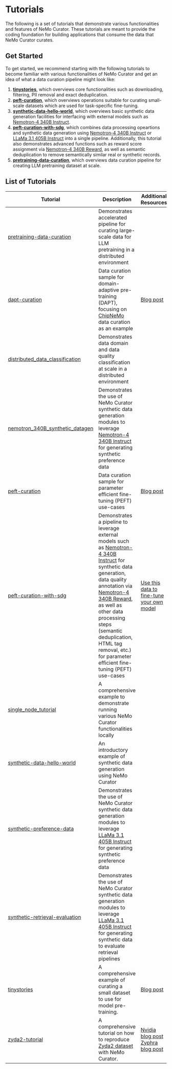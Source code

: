 # Tutorials
The following is a set of tutorials that demonstrate various functionalities and features of NeMo Curator. These tutorials are meant to provide the coding foundation for building applications that consume the data that NeMo Curator curates.

## Get Started
To get started, we recommend starting with the following tutorials to become familiar with various functionalities of NeMo Curator and get an idea of what a data curation pipeline might look like:
1. **[tinystories](./tinystories)**, which overviews core functionalities such as downloading, filtering, PII removal and exact deduplication.
2. **[peft-curation](./peft-curation)**, which overviews operations suitable for curating small-scale datasets which are used for task-specific fine-tuning.
3. **[synthetic-data-hello-world](./synthetic-data-hello-world)**, which overviews basic synthetic data generation facilities for interfacing with external models such as [Nemotron-4 340B Instruct](https://build.nvidia.com/nvidia/nemotron-4-340b-instruct).
4. **[peft-curation-with-sdg](./peft-curation-with-sdg)**, which combines data processing opeartions and synthetic data generation using [Nemotron-4 340B Instruct](https://build.nvidia.com/nvidia/nemotron-4-340b-instruct) or [LLaMa 3.1 405B Instruct](https://build.nvidia.com/meta/llama-3_1-405b-instruct) into a single pipeline. Additionally, this tutorial also demonstrates advanced functions such as reward score assignment via [Nemotron-4 340B Reward](https://build.nvidia.com/nvidia/nemotron-4-340b-reward), as well as semantic deduplication to remove semantically similar real or synthetic records.
5. **[pretraining-data-curation](./pretraining-data-curation/)**, which overviews data curation pipeline for creating LLM pretraining dataset at scale.


## List of Tutorials

<div align="center">

| Tutorial | Description | Additional Resources |
| --- | --- | --- |
| [pretraining-data-curation](./pretraining-data-curation/) | Demonstrates accelerated pipeline for curating large-scale data for LLM pretraining in a distributed environment | |
| [dapt-curation](./dapt-curation) | Data curation sample for domain-adaptive pre-training (DAPT), focusing on [ChipNeMo](https://blogs.nvidia.com/blog/llm-semiconductors-chip-nemo/) data curation as an example | [Blog post](https://developer.nvidia.com/blog/streamlining-data-processing-for-domain-adaptive-pretraining-with-nvidia-nemo-curator/) |
| [distributed_data_classification](./distributed_data_classification) | Demonstrates data domain and data quality classification at scale in a distributed environment | |
| [nemotron_340B_synthetic_datagen](./nemotron_340B_synthetic_datagen) | Demonstrates the use of NeMo Curator synthetic data generation modules to leverage [Nemotron-4 340B Instruct](https://build.nvidia.com/nvidia/nemotron-4-340b-instruct) for generating synthetic preference data | |
| [peft-curation](./peft-curation/) | Data curation sample for parameter efficient fine-tuning (PEFT) use-cases | [Blog post](https://developer.nvidia.com/blog/curating-custom-datasets-for-llm-parameter-efficient-fine-tuning-with-nvidia-nemo-curator/) |
| [peft-curation-with-sdg](./peft-curation/) | Demonstrates a pipeline to leverage external models such as [Nemotron-4 340B Instruct](https://build.nvidia.com/nvidia/nemotron-4-340b-instruct) for synthetic data generation, data quality annotation via [Nemotron-4 340B Reward](https://build.nvidia.com/nvidia/nemotron-4-340b-reward), as well as other data processing steps (semantic deduplication, HTML tag removal, etc.) for parameter efficient fine-tuning (PEFT) use-cases  | [Use this data to fine-tune your own model](https://github.com/NVIDIA/NeMo/blob/main/tutorials/llm/llama-3/sdg-law-title-generation/llama3-sdg-lora-nemofw.ipynb) |
| [single_node_tutorial](./single_node_tutorial) | A comprehensive example to demonstrate running various NeMo Curator functionalities locally | |
| [synthetic-data-hello-world](./synthetic-data-hello-world) | An introductory example of synthetic data generation using NeMo Curator | |
| [synthetic-preference-data](./synthetic-preference-data) | Demonstrates the use of NeMo Curator synthetic data generation modules to leverage [LLaMa 3.1 405B Instruct](https://build.nvidia.com/meta/llama-3_1-405b-instruct) for generating synthetic preference data |
| [synthetic-retrieval-evaluation](./synthetic-retrieval-evaluation) | Demonstrates the use of NeMo Curator synthetic data generation modules to leverage [LLaMa 3.1 405B Instruct](https://build.nvidia.com/meta/llama-3_1-405b-instruct) for generating synthetic data to evaluate retrieval pipelines |
| [tinystories](./tinystories) | A comprehensive example of curating a small dataset to use for model pre-training. | [Blog post](https://developer.nvidia.com/blog/curating-custom-datasets-for-llm-training-with-nvidia-nemo-curator/)
| [zyda2-tutorial](./zyda2-tutorial) | A comprehensive tutorial on how to reproduce [Zyda2 dataset](https://huggingface.co/datasets/Zyphra/Zyda2) with NeMo Curator. | [Nvidia blog post](https://developer.nvidia.com/blog/train-highly-accurate-llms-with-the-zyda-2-open-5t-token-dataset-processed-with-nvidia-nemo-curator/) [Zyphra blog post](https://www.zyphra.com/post/building-zyda-2)
</div>
